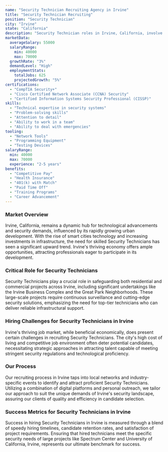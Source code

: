 ```yaml
---
name: "Security Technician Recruiting Agency in Irvine"
title: "Security Technician Recruiting"
position: "Security Technician"
city: "Irvine"
state: "California"
description: "Security Technician roles in Irvine, California, involve the installation, maintenance, and troubleshooting of security systems, such as alarms and surveillance equipment."
marketData:
  averageSalary: 55000
  salaryRange:
    min: 40000
    max: 70000
  growthRate: "3%"
  demandLevel: "High"
  employmentStats:
    totalJobs: 625
    projectedGrowth: "5%"
certifications:
  - "CompTIA Security+"
  - "Cisco Certified Network Associate (CCNA) Security"
  - "Certified Information Systems Security Professional (CISSP)"
skills:
  - "Technical expertise in security systems"
  - "Problem-solving skills"
  - "Attention to detail"
  - "Ability to work in a team"
  - "Ability to deal with emergencies"
tooling:
  - "Network Tools"
  - "Programming Equipment"
  - "Testing Devices"
salaryRange:
  min: 40000
  max: 70000
  experience: "2-5 years"
benefits:
  - "Competitive Pay"
  - "Health Insurance"
  - "401(k) with Match"
  - "Paid Time Off"
  - "Training Programs"
  - "Career Advancement"
---
```


### Market Overview
Irvine, California, remains a dynamic hub for technological advancements and security demands, influenced by its rapidly growing urban development. With the rise of smart cities technology and increasing investments in infrastructure, the need for skilled Security Technicians has seen a significant upward trend. Irvine's thriving economy offers ample opportunities, attracting professionals eager to participate in its development.

### Critical Role for Security Technicians
Security Technicians play a crucial role in safeguarding both residential and commercial projects across Irvine, including significant undertakings like the Irvine Business Complex and the Great Park Neighborhoods. These large-scale projects require continuous surveillance and cutting-edge security solutions, emphasizing the need for top-tier technicians who can deliver reliable infrastructural support.

### Hiring Challenges for Security Technicians in Irvine
Irvine's thriving job market, while beneficial economically, does present certain challenges in recruiting Security Technicians. The city's high cost of living and competitive job environment often deter potential candidates, necessitating strategic approaches in attracting talent capable of meeting stringent security regulations and technological proficiency.

### Our Process
Our recruiting process in Irvine taps into local networks and industry-specific events to identify and attract proficient Security Technicians. Utilizing a combination of digital platforms and personal outreach, we tailor our approach to suit the unique demands of Irvine's security landscape, assuring our clients of quality and efficiency in candidate selection.

### Success Metrics for Security Technicians in Irvine
Success in hiring Security Technicians in Irvine is measured through a blend of speedy hiring timelines, candidate retention rates, and satisfaction of project requirements. Ensuring that hired technicians meet the specific security needs of large projects like Spectrum Center and University of California, Irvine, represents our ultimate benchmark for success.